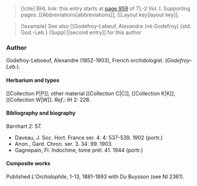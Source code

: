 > [!cite] BHL link: this entry starts at [page 959](https://www.biodiversitylibrary.org/item/103414#page/1007/mode/1up) of TL-2 Vol. I.
> Supporting pages: [[Abbreviations|abbreviations]], [[Layout key|layout key]].

> [!example] See also [[Godefroy-Lebeuf, Alexandre (né Godefroy) {std. God.-Leb.} (Suppl.)|second entry]] for this author

### Author

Godefroy-Leboeuf, Alexandre (1852-1903), French orchidologist. (*Godefroy-Leb.*).

#### Herbarium and types

[[Collection P|P]]; other material [[Collection C|C]], [[Collection K|K]], [[Collection W|W]].
*Ref*.: IH 2: 228.

#### Bibliography and biography

Barnhart 2: 57.
- Daveau, J. Soc. Hort. France ser. 4. 4: 537-539. 1902 (portr.)
- Anon., Gard. Chron. ser. 3. 34: 99. 1903.
- Gagnepain, Fl. Indochine, tome prél. 41. 1944 (portr.)

#### Composite works

Published *L'Orchidophile*, 1-13, 1881-1893 with Du Buysson (see NI 2361).

